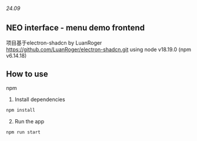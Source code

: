 ###### 24.09
## NEO interface - menu demo frontend
项目基于electron-shadcn by LuanRoger https://github.com/LuanRoger/electron-shadcn.git
using node v18.19.0 (npm v6.14.18)
## How to use

npm

1. Install dependencies

```bash
npm install
```

2. Run the app

```bash
npm run start
```

